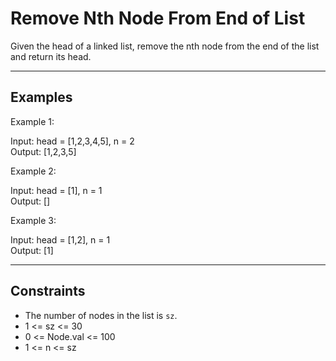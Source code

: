 # Remove Nth Node From End of List

Given the head of a linked list, remove the nth node from the end of the list and return its head.

---

## Examples

Example 1:

Input: head = [1,2,3,4,5], n = 2  
Output: [1,2,3,5]

Example 2:

Input: head = [1], n = 1  
Output: []

Example 3:

Input: head = [1,2], n = 1  
Output: [1]

---

## Constraints

- The number of nodes in the list is `sz`.
- 1 <= sz <= 30
- 0 <= Node.val <= 100
- 1 <= n <= sz

